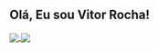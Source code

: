 ## Olá, Eu sou Vitor Rocha!

<!--
**Vitorrocha98/Vitorrocha98** is a ✨ _special_ ✨ repository because its `README.md` (this file) appears on your GitHub profile.

Here are some ideas to get you started:

- 🔭 I’m currently working on ...
- 🌱 I’m currently learning ...
- 👯 I’m looking to collaborate on ...
- 🤔 I’m looking for help with ...
- 💬 Ask me about ...
- 📫 How to reach me: ...
- 😄 Pronouns: ...
- ⚡ Fun fact: ...
-->

<a href="https://vitorrocha98.github.io/site-portfolio/">
  <img align="center" src="https://github-readme-stats.vercel.app/api?username=vitorrocha98&show_icons=true&hide=stars,prs,issues&theme=dark#gh-dark-mode-only" />
</a>
<a href="https://github.com/Vitorrocha98">
  <img align="center" src="https://github-readme-stats.vercel.app/api/top-langs/?username=vitorrocha98&layout=compact&show_icons=true&theme=dark#gh-dark-mode-only" />
</a>
